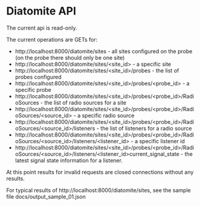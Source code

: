 # Diatomite API

The current api is read-only.

The current operations are GETs for:

- http://localhost:8000/diatomite/sites - all sites configured on the probe (on the probe there should only be one site)
- http://localhost:8000/diatomite/sites/<site_id> - a specific site
- http://localhost:8000/diatomite/sites/<site_id>/probes - the list of probes configured
- http://localhost:8000/diatomite/sites/<site_id>/probes/<probe_id> - a specific probe
- http://localhost:8000/diatomite/sites/<site_id>/probes/<probe_id>/RadioSources - the list of radio sources for a site
- http://localhost:8000/diatomite/sites/<site_id>/probes/<probe_id>/RadioSources/<source_id> - a specific radio source
- http://localhost:8000/diatomite/sites/<site_id>/probes/<probe_id>/RadioSources/<source_id>/listeners - the list of listeners for a radio source
- http://localhost:8000/diatomite/sites/<site_id>/probes/<probe_id>/RadioSources/<source_id>/listeners/<listener_id> - a specific listener id
- http://localhost:8000/diatomite/sites/<site_id>/probes/<probe_id>/RadioSources/<source_id>/listeners/<listener_id>current_signal_state - the latest signal state information for a listener.

At this point results for invalid requests are closed connections without any results.

For typical results of http://localhost:8000/diatomite/sites, see the sample file docs/output_sample_01.json
